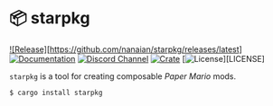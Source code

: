 # 📦 starpkg

[![Release]](https://img.shields.io/github/downloads/nanaian/starpkg/total?logo=github)[https://github.com/nanaian/starpkg/releases/latest]
[![Documentation](https://img.shields.io/static/v1?label=docs&message=online&color=blue)](https://imalex.xyz/starpkg)
[![Discord Channel](https://img.shields.io/discord/279322074412089344?color=7289DA&logo=discord&logoColor=fff)](https://discord.gg/xzq6egG)
[![Crate](https://img.shields.io/crates/v/starpkg)](https://crates.io/crate/starpkg)
[![License](https://img.shields.io/github/license/nanaian/starpkg)][LICENSE]

`starpkg` is a tool for creating composable _Paper Mario_ mods.

```sh
$ cargo install starpkg
```
